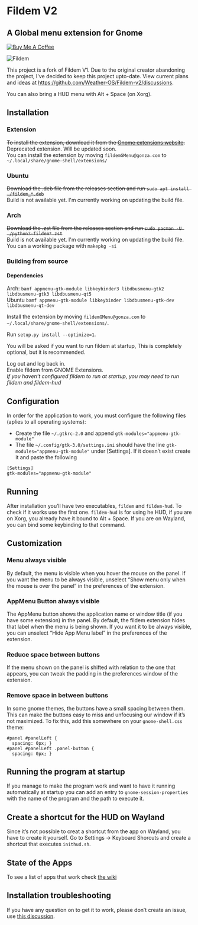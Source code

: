 # Fildem V2

## A Global menu extension for Gnome

[![Buy Me A Coffee](https://img.shields.io/badge/buy%20me%20a%20coffee-donate-yellow.svg)](https://buymeacoffee.com/gonza)

![Fildem](https://user-images.githubusercontent.com/19943481/95288612-1d272a80-083f-11eb-9400-be88f61e054d.png)

This project is a fork of Fildem V1. Due to the original creator abandoning the project, I've decided to keep this project upto-date.
View current plans and ideas at https://github.com/Weather-OS/Fildem-v2/discussions.

You can also bring a HUD menu with Alt + Space (on Xorg).

## Installation

### Extension

~~To install the extension, download it from the [Gnome extensions website](https://extensions.gnome.org/extension/4114/fildem-global-menu/).~~   
Deprecated extension. Will be updated soon.   
You can install the extension by moving `fildemGMenu@gonza.com` to `~/.local/share/gnome-shell/extensions/`

### Ubuntu

~~Download the .deb file from the releases section and run `sudo apt install ./fildem_*.deb`~~   
Build is not available yet. I'm currently working on updating the build file.   

### Arch

~~Download the .zst file from the releases section and run `sudo pacman -U ./python3-fildem*.zst`~~   
Build is not available yet. I'm currently working on updating the build file.    
You can a working package with `makepkg -si`

### Building from source

#### Dependencies
  Arch: `bamf appmenu-gtk-module libkeybinder3 libdbusmenu-gtk2 libdbusmenu-gtk3 libdbusmenu-qt5`   
  Ubuntu `bamf appmenu-gtk-module libkeybinder libdbusmenu-gtk-dev libdbusmenu-qt-dev`   

Install the extension by moving `fildemGMenu@gonza.com` to `~/.local/share/gnome-shell/extensions/`.   

Run `setup.py install --optimize=1`.

You will be asked if you want to run fildem at startup, This is completely optional, but it is recommended.

Log out and log back in.   
Enable fildem from GNOME Extensions.    
*If you haven't configured fildem to run at startup, you may need to run fildem and fildem-hud*   


## Configuration

In order for the application to work, you must configure the following files (aplies to all operating systems):

- Create the file `~/.gtkrc-2.0` and append `gtk-modules="appmenu-gtk-module"`
- The file `~/.config/gtk-3.0/settings.ini` should have the line `gtk-modules="appmenu-gtk-module"` under [Settings]. If it doesn’t exist create it and paste the following

```
[Settings]
gtk-modules="appmenu-gtk-module"
```

## Running

After installation you’ll have two executables, `fildem` and `fildem-hud`.  To check if it works use the first one. `fildem-hud` is for using he HUD, if you are on Xorg, you already have it bound to Alt + Space. If you are on Wayland, you can bind some keybinding to that command.

## Customization

### Menu always visible

By default, the menu is visible when you hover the mouse on the panel. If you want the menu to be always visible, unselect “Show menu only when the mouse is over the panel” in the preferences of the extension.

### AppMenu Button always visible

The AppMenu button shows the application name or window title (if you have some extension) in the panel. By default, the fildem extension hides that label when the menu is being shown. If you want it to be always visible, you can unselect “Hide App Menu label” in the preferences of the extension.

### Reduce space between buttons

If the menu shown on the panel is shifted with relation to the one that appears, you can tweak the padding in the preferences window of the extension.

### Remove space in between buttons

In some gnome themes, the buttons have a small spacing between them. This can make the buttons easy to miss and unfocusing our window if it’s not maximized. To fix this, add this somewhere on your `gnome-shell.css` theme:

```
#panel #panelLeft {
  spacing: 0px; }
#panel #panelLeft .panel-button {
  spacing: 0px; }
```

## Running the program at startup

If you manage to make the program work and want to have it running automatically at startup you can add an entry to `gnome-session-properties` with the name of the program and the path to execute it.

## Create a shortcut for the HUD on Wayland

Since it’s not possible to creat a shortcut from the app on Wayland, you have to create it yourself. Go to Settings → Keyboard Shorcuts and create a shortcut that executes `inithud.sh`.

## State of the Apps

To see a list of apps that work check [the wiki](https://github.com/gonzaarcr/Fildem/wiki/Using#state-of-the-apps)

## Installation troubleshooting

If you have any question on to get it to work, please don’t create an issue, use [this discussion](https://github.com/gonzaarcr/Fildem/discussions/33).
